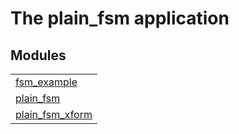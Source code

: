 

# The plain_fsm application #


## Modules ##


<table width="100%" border="0" summary="list of modules">
<tr><td><a href="http://github.com/esl/plain_fsm/blob/master/doc/fsm_example.md" class="module">fsm_example</a></td></tr>
<tr><td><a href="http://github.com/esl/plain_fsm/blob/master/doc/plain_fsm.md" class="module">plain_fsm</a></td></tr>
<tr><td><a href="http://github.com/esl/plain_fsm/blob/master/doc/plain_fsm_xform.md" class="module">plain_fsm_xform</a></td></tr></table>

